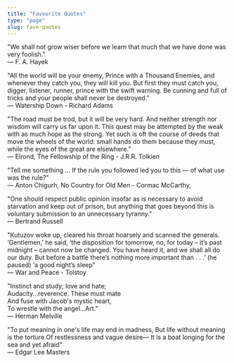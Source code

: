 ```yaml
---
title: "Favourite Quotes"
type: "page"
slug: fave-quotes
---
```


"We shall not grow wiser before we learn that much that we have done was very foolish."  
— F. A. Hayek

"All the world will be your enemy, Prince with a Thousand Enemies, and whenever they catch you, they will kill you. But first they must catch you, digger, listener, runner, prince with the swift warning. Be cunning and full of tricks and your people shall never be destroyed."  
― Watership Down -  Richard Adams

"The road must be trod, but it will be very hard. And neither strength nor wisdom will carry us far upon it. This quest may be attempted by the weak with as much hope as the strong. Yet such is oft the course of deeds that move the wheels of the world: small hands do them because they must, while the eyes of the great are elsewhere."  
― Elrond, The Fellowship of the Ring - J.R.R. Tolkien

"Tell me something ... If the rule you followed led you to this — of what use was the rule?"  
— Anton Chigurh, No Country for Old Men - Cormac McCarthy,

"One should respect public opinion insofar as is necessary to avoid starvation and keep out of prison, but anything that goes beyond this is voluntary submission to an unnecessary tyranny."  
— Bertrand Russell

"Kutuzov woke up, cleared his throat hoarsely and scanned the generals. ‘Gentlemen,’ he said, ‘the disposition for tomorrow, no, for today – it’s past midnight – cannot now be changed. You have heard it, and we shall all do our duty. But before a battle there’s nothing more important than . . .’ (he paused) ‘a good night’s sleep"  
— War and Peace - Tolstoy

"Instinct and study; love and hate;  
Audacity...reverence.  These must mate  
And fuse with Jacob's mystic heart,  
To wrestle with the angel...Art."  
— Herman Melville

"To put meaning in one's life may end in madness, But life without meaning is the torture Of restlessness and vague desire— It is a boat longing for the sea and yet afraid"  
— Edgar Lee Masters